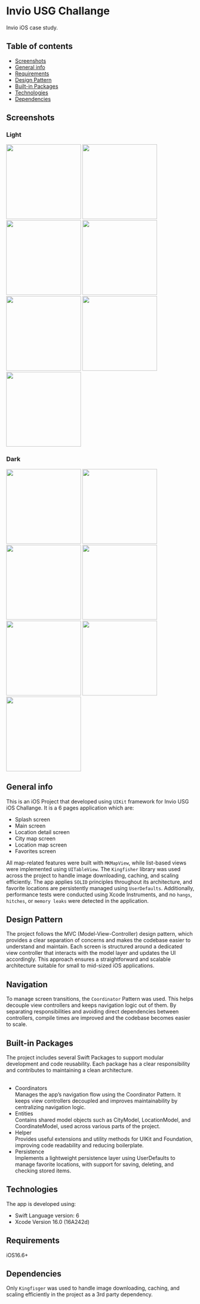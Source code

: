 # Invio USG Challange 
Invio iOS case study. 

## Table of contents
* [Screenshots](#screenshots)
* [General info](#general-info)
* [Requirements](#requirements)
* [Design Pattern](#design-pattern)
* [Built-in Packages](#built-in-packages)
* [Technologies](#technologies)
* [Dependencies](#dependencies)

## Screenshots
### Light
<div align="left">
    <img src="/screenshots/light/ss1.png" width="200px"</img>
    <img src="/screenshots/light/ss2.png" width="200px"</img>
    <img src="/screenshots/light/ss3.png" width="200px"</img>
    <img src="/screenshots/light/ss4.png" width="200px"</img> 
    <img src="/screenshots/light/ss5.png" width="200px"</img> 
    <img src="/screenshots/light/ss6.png" width="200px"</img> 
    <img src="/screenshots/light/ss7.png" width="200px"</img> 
</div>

### Dark
<div align="left">
    <img src="/screenshots/dark/ss1.png" width="200px"</img>
    <img src="/screenshots/dark/ss2.png" width="200px"</img>
    <img src="/screenshots/dark/ss3.png" width="200px"</img>
    <img src="/screenshots/dark/ss4.png" width="200px"</img> 
    <img src="/screenshots/dark/ss5.png" width="200px"</img> 
    <img src="/screenshots/dark/ss6.png" width="200px"</img> 
    <img src="/screenshots/dark/ss7.png" width="200px"</img> 
</div>

## General info
This is an iOS Project that developed using `UIKit` framework for Invio USG iOS Challange. It is a 6 pages application which are: 
* Splash screen
* Main screen
* Location detail screen
* City map screen
* Location map screen
* Favorites screen 

All map-related features were built with `MKMapView`, while list-based views were implemented using `UITableView`. The `Kingfisher` library was used across the project to handle image downloading, caching, and scaling efficiently. The app applies `SOLID` principles throughout its architecture, and favorite locations are persistently managed using `UserDefaults`. Additionally, performance tests were conducted using Xcode Instruments, and no `hangs`, `hitches`, or `memory leaks` were detected in the application.

## Design Pattern
The project follows the MVC (Model-View-Controller) design pattern, which provides a clear separation of concerns and makes the codebase easier to understand and maintain. Each screen is structured around a dedicated view controller that interacts with the model layer and updates the UI accordingly. This approach ensures a straightforward and scalable architecture suitable for small to mid-sized iOS applications.

## Navigation
To manage screen transitions, the `Coordinator` Pattern was used. This helps decouple view controllers and keeps navigation logic out of them. By separating responsibilities and avoiding direct dependencies between controllers, compile times are improved and the codebase becomes easier to scale.

## Built-in Packages
The project includes several Swift Packages to support modular development and code reusability. Each package has a clear responsibility and contributes to maintaining a clean architecture.
<br /><br />

* Coordinators <br />
Manages the app’s navigation flow using the Coordinator Pattern. It keeps view controllers decoupled and improves maintainability by centralizing navigation logic.
* Entities <br />
Contains shared model objects such as CityModel, LocationModel, and CoordinateModel, used across various parts of the project.
* Helper <br />
Provides useful extensions and utility methods for UIKit and Foundation, improving code readability and reducing boilerplate.
* Persistence <br />
Implements a lightweight persistence layer using UserDefaults to manage favorite locations, with support for saving, deleting, and checking stored items.

## Technologies
The app is developed using:
* Swift Language version: 6
* Xcode Version 16.0 (16A242d)
## Requirements
iOS16.6+
## Dependencies
Only `Kingfisger` was used to handle image downloading, caching, and scaling efficiently in the project as a 3rd party dependency.

